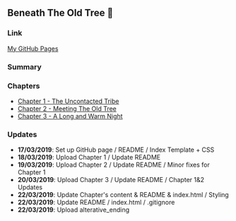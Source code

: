 ## Beneath The Old Tree :deciduous_tree:


### Link 
[My GitHub Pages](https://isaach125.github.io/github-story-2019/)


### Summary


### Chapters
* [Chapter 1 - The Uncontacted Tribe](https://isaach125.github.io/github-story-2019/Chapter_1.html)
* [Chapter 2 - Meeting The Old Tree](https://isaach125.github.io/github-story-2019/Chapter_2.html)
* [Chapter 3 - A Long and Warm Night](https://isaach125.github.io/github-story-2019/Chapter_3.html)


### Updates

* **17/03/2019**: Set up GitHub page / README / Index Template + CSS
* **18/03/2019**: Upload Chapter 1 / Update README
* **19/03/2019**: Upload Chapter 2 / Update README / Minor fixes for Chapter 1
* **20/03/2019**: Upload Chapter 3 / Update README / Chapter 1&2 Updates
* **22/03/2019**: Update Chapter's content & README & index.html / Styling
* **22/03/2019**: Update README / index.html / .gitignore
* **22/03/2019**: Upload alterative_ending